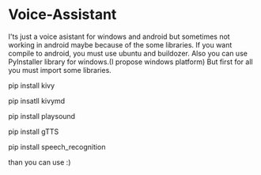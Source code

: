 # Voice-Assistant
I'ts just a voice asistant for windows and android but sometimes not working in android maybe because of the some libraries.
If you want compile to android, you must use ubuntu and buildozer. Also you can use PyInstaller library for windows.(I propose windows platform)
But first for all you must import some libraries.

pip install kivy

pip insatll kivymd

pip install playsound

pip install gTTS

pip install speech_recognition

than you can use :)
